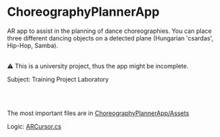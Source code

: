 # ChoreographyPlannerApp
AR app to assist in the planning of dance choreographies. You can place three different dancing objects on a detected plane (Hungarian 'csardas', Hip-Hop, Samba). <br><br>

⚠ This is a university project, thus the app might be incomplete.

Subject: Training Project Laboratory 

<br><br>

The most important files are in [ChoreographyPlannerApp/Assets](https://github.com/kovacsadam23/ChoreographyPlannerApp/tree/main/ChoreographyPlannerApp/Assets)

Logic: [ARCursor.cs](https://github.com/kovacsadam23/ChoreographyPlannerApp/blob/main/ChoreographyPlannerApp/Assets/ARCursor.cs)
